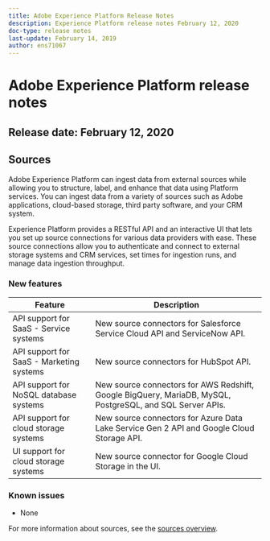```yaml
---
title: Adobe Experience Platform Release Notes
description: Experience Platform release notes February 12, 2020
doc-type: release notes
last-update: February 14, 2019
author: ens71067
---
```


# Adobe Experience Platform release notes 

## Release date: February 12, 2020

## Sources

Adobe Experience Platform can ingest data from external sources while allowing you to structure, label, and enhance that data using Platform services. You can ingest data from a variety of sources such as Adobe applications, cloud-based storage, third party software, and your CRM system.

Experience Platform provides a RESTful API and an interactive UI that lets you set up source connections for various data providers with ease. These source connections allow you to authenticate and connect to external storage systems and CRM services, set times for ingestion runs, and manage data ingestion throughput.

### New features

| Feature | Description |
| ------- | ----------- |
| API support for SaaS - Service systems| New source connectors for Salesforce Service Cloud API and ServiceNow API. |
| API support for SaaS - Marketing systems| New source connectors for HubSpot API. |
| API support for NoSQL database systems | New source connectors for AWS Redshift, Google BigQuery, MariaDB, MySQL, PostgreSQL, and SQL Server APIs. |
| API support for cloud storage systems | New source connectors for Azure Data Lake Service Gen 2 API and Google Cloud Storage API.|
| UI support for cloud storage systems | New source connector for Google Cloud Storage in the UI.|

### Known issues

* None

For more information about sources, see the [sources overview](../../source-connectors/home.md).